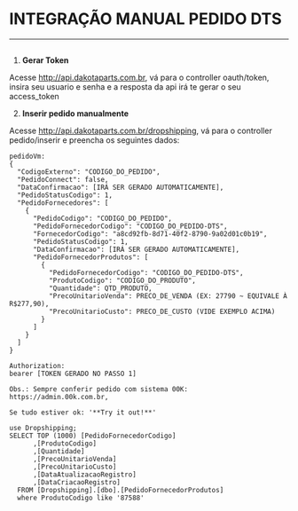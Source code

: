 # INTEGRAÇÃO MANUAL PEDIDO DTS

---

## 

1. **Gerar Token** 
  
  Acesse http://api.dakotaparts.com.br, vá para o controller oauth/token, insira seu usuario e senha e a resposta da api irá te gerar o seu access_token

2. **Inserir pedido manualmente** 

  Acesse http://api.dakotaparts.com.br/dropshipping, vá para o controller pedido/inserir e preencha os seguintes dados:


```
pedidoVm:
{
  "CodigoExterno": "CODIGO_DO_PEDIDO",
  "PedidoConnect": false,
  "DataConfirmacao": [IRÁ SER GERADO AUTOMATICAMENTE],
  "PedidoStatusCodigo": 1,
  "PedidoFornecedores": [
    {
      "PedidoCodigo": "CODIGO_DO_PEDIDO",
      "PedidoFornecedorCodigo": "CODIGO_DO_PEDIDO-DTS",
      "FornecedorCodigo": "a8cd92fb-8d71-40f2-8790-9a02d01c0b19",
      "PedidoStatusCodigo": 1,
      "DataConfirmacao": [IRÁ SER GERADO AUTOMATICAMENTE],
      "PedidoFornecedorProdutos": [
        {
          "PedidoFornecedorCodigo": "CODIGO_DO_PEDIDO-DTS",
          "ProdutoCodigo": "CODIGO_DO_PRODUTO",
          "Quantidade": QTD_PRODUTO,
          "PrecoUnitarioVenda": PRECO_DE_VENDA (EX: 27790 ~ EQUIVALE À R$277,90),
          "PrecoUnitarioCusto": PRECO_DE_CUSTO (VIDE EXEMPLO ACIMA)
        }
      ]
    }
  ]
}

Authorization:
bearer [TOKEN GERADO NO PASSO 1]

Obs.: Sempre conferir pedido com sistema 00K: https://admin.00k.com.br,

Se tudo estiver ok: '**Try it out!**'

```

```
use Dropshipping;
SELECT TOP (1000) [PedidoFornecedorCodigo]
      ,[ProdutoCodigo]
      ,[Quantidade]
      ,[PrecoUnitarioVenda]
      ,[PrecoUnitarioCusto]
      ,[DataAtualizacaoRegistro]
      ,[DataCriacaoRegistro]
  FROM [Dropshipping].[dbo].[PedidoFornecedorProdutos]
  where ProdutoCodigo like '87588'
```



